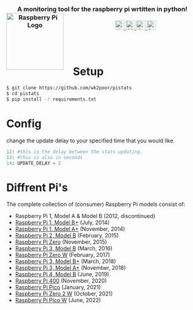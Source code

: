 <h3 align="center">
  A monitoring tool for the raspberry pi wrtitten in python! <a href="https://www.raspberrypi.org"><img src="https://www.raspberrypi.org/wp-content/uploads/2012/03/raspberry-pi-logo.png" alt="Raspberry Pi Logo" align="left" style="margin-right: 25px" height=150></a><br><br>
  <a href="#">
    <img src="https://img.shields.io/badge/raspberry-pi-critical" alt="the pi!" height=24>
    <img src="https://img.shields.io/badge/Version-1.0.0-blue" alt="Version" height=24>
    <img src="https://img.shields.io/badge/Made%20By-wk2poor-green" alt="it is!" height=24>
    <img src="https://img.shields.io/github/issues-raw/wk2poor/pistats" alt="issues (hopefully none)" height=24 title="hopefully none ;)">
  </a>
</h3>
<br><br>

# Setup
```bash
$ git clone https://github.com/wk2poor/pistats
$ cd pistats
$ pip install -r requirements.txt
```

# Config
change the update delay to your specified time that you would like.
```python
12: #this is the delay between the stats updating.
13: #this is also in seconds
14: UPDATE_DELAY = 2 

```
# Diffrent Pi's

The complete collection of (consumer) Raspberry Pi models consist of:

- Raspberry Pi 1, Model A & Model B (2012, discontinued)
- [Raspberry Pi 1, Model B+](https://www.raspberrypi.org/products/raspberry-pi-1-model-b-plus/) (July, 2014)
- [Raspberry Pi 1, Model A+](https://www.raspberrypi.org/products/raspberry-pi-1-model-a-plus/) (November, 2014)
- [Raspberry Pi 2, Model B](https://www.raspberrypi.org/products/raspberry-pi-2-model-b/) (February, 2015)
- [Raspberry Pi Zero](https://www.raspberrypi.org/products/raspberry-pi-zero/) (November, 2015)
- [Raspberry Pi 3, Model B](https://www.raspberrypi.org/products/raspberry-pi-3-model-b/) (March, 2016)
- [Raspberry Pi Zero W](https://www.raspberrypi.org/products/raspberry-pi-zero-w/) (February, 2017)
- [Raspberry Pi 3, Model B+](https://www.raspberrypi.org/products/raspberry-pi-3-model-b-plus/) (March, 2018)
- [Raspberry Pi 3, Model A+](https://www.raspberrypi.org/products/raspberry-pi-3-model-a-plus/) (November, 2018)
- [Raspberry Pi 4, Model B](https://www.raspberrypi.org/products/raspberry-pi-4-model-b/) (June, 2019)
- [Raspberry Pi 400](https://www.raspberrypi.org/products/raspberry-pi-400/) (November, 2020)
- [Raspberry Pi Pico](https://www.raspberrypi.com/products/raspberry-pi-pico/?variant=raspberry-pi-pico) (January, 2021)
- [Raspberry Pi Zero 2 W](https://www.raspberrypi.com/products/raspberry-pi-zero-2-w/) (October, 2021)
- [Raspberry Pi Pico W](https://www.raspberrypi.com/products/raspberry-pi-pico/?variant=raspberry-pi-pico-w) (June, 2022)
